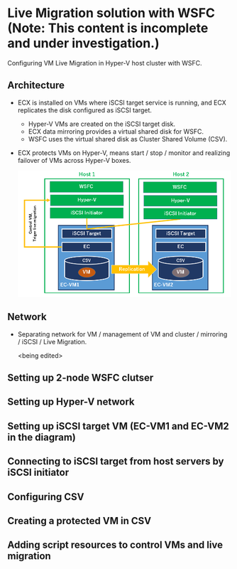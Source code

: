 # Live Migration solution with WSFC **(Note: This content is incomplete and under investigation.)**

Configuring VM Live Migration in Hyper-V host cluster with WSFC.

## Architecture

- ECX is installed on VMs where iSCSI target service is running, and ECX replicates the disk configured as iSCSI target.
	- Hyper-V VMs are created on the iSCSI target disk.
	- ECX data mirroring provides a virtual shared disk for WSFC.
	- WSFC uses the virtual shared disk as Cluster Shared Volume (CSV).
- ECX protects VMs on Hyper-V, means start / stop / monitor and realizing failover of VMs across Hyper-V boxes.

	![Architecture](Hyper-V-cluster-architecture-WSFC.png)

## Network

- Separating network for VM / management of VM and cluster / mirroring / iSCSI / Live Migration.

	\<being edited\>

## Setting up 2-node WSFC clutser

## Setting up Hyper-V network

## Setting up iSCSI target VM (EC-VM1 and EC-VM2 in the diagram)

## Connecting to iSCSI target from host servers by iSCSI initiator

## Configuring CSV

## Creating a protected VM in CSV

## Adding script resources to control VMs and live migration
